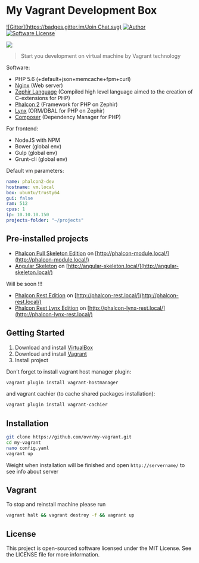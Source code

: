 My Vagrant Development Box
==========================

[![Gitter](https://badges.gitter.im/Join Chat.svg)](https://gitter.im/ovr/perfect-php-vagrant?utm_source=badge&utm_medium=badge&utm_campaign=pr-badge&utm_content=badge)
[![Author](http://img.shields.io/badge/author-@ovr-blue.svg?style=flat-square)](https://twitter.com/ovrweb)
[![Software License](https://img.shields.io/badge/license-MIT-brightgreen.svg?style=flat-square)](LICENSE.md)

<img src="http://dmtry.me/img/logos/my-perfect-php-machine.jpg">

> Start you development on virtual machine by Vagrant technology

Software:

* PHP 5.6 (+default+json+memcache+fpm+curl)
* [Nginx](http://nginx.org/) (Web server)
* [Zephir Language](https://github.com/phalcon/zephir) (Compiled high level language aimed to the creation of C-extensions for PHP)
* [Phalcon 2](https://github.com/phalcon/cphalcon/tree/2.0.0) (Framework for PHP on Zephir)
* [Lynx](https://github.com/lynx/lynx) (ORM/DBAL for PHP on Zephir)
* [Composer](https://getcomposer.org/) (Dependency Manager for PHP)

For frontend:

* NodeJS with NPM
* Bower (global env)
* Gulp (global env)
* Grunt-cli (global env)

Default vm parameters:

```yaml
name: phalcon2-dev
hostname: vm.local
box: ubuntu/trusty64
gui: false
ram: 512
cpus: 1
ip: 10.10.10.150
projects-folder: "~/projects"
```

## Pre-installed projects

* [Phalcon Full Skeleton Edition](https://github.com/ovr/phalcon-module-skeleton) on [http://phalcon-module.local/](http://phalcon-module.local/)
* [Angular Skeleton](https://github.com/ovr/angular-skeleton) on [http://angular-skeleton.local/](http://angular-skeleton.local/)


Will be soon !!!

* [Phalcon Rest Edition](https://github.com/ovr/phalcon-rest-edition) on [http://phalcon-rest.local/](http://phalcon-rest.local/)
* [Phalcon Rest Lynx Edition](https://github.com/ovr/phalcon-lynx-rest-edition) on [http://phalcon-lynx-rest.local/](http://phalcon-lynx-rest.local/)

## Getting Started

1. Download and install [VirtualBox](https://www.virtualbox.org/)
2. Download and install [Vagrant](http://www.vagrantup.com/)
3. Install project

Don't forget to install vagrant host manager plugin:

```bash
vagrant plugin install vagrant-hostmanager
```

and vagrant cachier (to cache shared packages installation):

```bash
vagrant plugin install vagrant-cachier
```

## Installation

```bash
git clone https://github.com/ovr/my-vagrant.git
cd my-vagrant
nano config.yaml
vagrant up
```

Weight when installation will be finished and open `http://servername/` to see info about server

## Vagrant

To stop and reinstall machine please run

```bash
vagrant halt && vagrant destroy -f && vagrant up
```

License
-------

This project is open-sourced software licensed under the MIT License. See the LICENSE file for more information.
